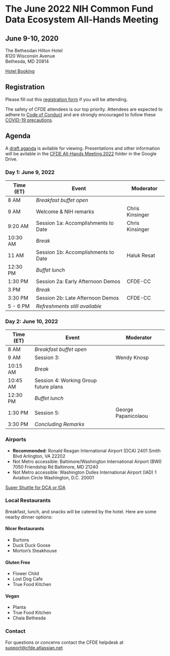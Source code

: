 # The June 2022 NIH Common Fund Data Ecosystem All-Hands Meeting

## June 9-10, 2020

The Bethesdan Hilton Hotel <br/>
8120 Wisconsin Avenue <br/>
Bethesda, MD 20814 <br/>

[Hotel Booking](https://nam02.safelinks.protection.outlook.com/?url=https%3A%2F%2Fwww.hilton.com%2Fen%2Fbook%2Freservation%2Fdeeplink%2F%3Fctyhocn%3DWASBAUP%26groupCode%3DAH6%26arrivaldate%3D2022-06-08%26departuredate%3D2022-06-10%26cid%3DOM%2CWW%2CHILTONLINK%2CEN%2CDirectLink%26fromId%3DHILTONLINKDIRECT&data=05%7C01%7CMimi.Dejene%40Hilton.com%7C8403fcb5fabd491490e108da2ecf5d79%7C660292d2cfd54a3db7a7e8f7ee458a0a%7C0%7C0%7C637873765403587842%7CUnknown%7CTWFpbGZsb3d8eyJWIjoiMC4wLjAwMDAiLCJQIjoiV2luMzIiLCJBTiI6Ik1haWwiLCJXVCI6Mn0%3D%7C3000%7C%7C%7C&sdata=%2FAZpUm%2FxyBJdoMbEMZ4XuVjXVTpMUV68kLusvRWy%2FEw%3D&reserved=0)

## Registration

Please fill out this [registration form](https://forms.gle/XYerABGPdPyoJgNR7) if you will be attending.

The safety of CFDE attendees is our top priority. Attendees are expected to adhere to [Code of Conduct](https://nih-cfde.github.io/2022-june-all-hands-meeting/CODEOFCONDUCT/) and are strongly encouraged to follow these [COVID-19 precautions](https://nih-cfde.github.io/2022-june-all-hands-meeting/COVID/).

## Agenda

A [draft aganda](https://docs.google.com/document/d/1zFuoyL0a9T6uM_WrGTjfGirlL30ZDGgS/edit) is avilable for viewing. Presentations and other information will be avilable in the [CFDE All-Hands Meeting 2022](https://drive.google.com/drive/folders/13NhWKYlPKPiZ5V8sob67CLU9F9g4Fx_0?usp=sharing) folder in the Google Drive.

### Day 1: June 9, 2022

| Time (ET) |  Event | Moderator |  
| --- | --- | --- |
| 8 AM  | _Breakfast buffet open_ |
| 9 AM  | Welcome  & NIH remarks | Chris Kinsinger |  
| 9:20 AM | Session 1a: Accomplishments to Date | Chris Kinsinger | 
| 10:30 AM  | _Break_ | | 
| 11 AM  | Session 1b: Accomplishments to Date | Haluk Resat | 
| 12:30 PM  | _Buffet lunch_ | | 
| 1:30 PM  | Session 2a: Early Afternoon Demos | CFDE-CC  | 
| 3 PM  | _Break_ | | 
| 3:30 PM  | Session 2b: Late Afternoon Demos |  CFDE-CC  | 
| 5 - 6 PM| _Refreshments still available_ | | 

### Day 2: June 10, 2022

| Time (ET) |  Event | Moderator |  
| --- | --- | --- |
| 8 AM  | _Breakfast buffet open_ |
| 9 AM  | Session 3:  | Wendy Knosp |  
| 10:15 AM  | _Break_ | | 
| 10:45 AM  | Session 4: Working Group future plans |   | 
| 12:30 PM  | _Buffet lunch_ | | 
| 1:30 PM  | Session 5:   | George Papanicolaou  | 
| 3:30 PM  | _Concluding Remarks_ |    | 



### Airports

- **Recommended:** Ronald Reagan International Airport (DCA) 2401 Smith Blvd  Arlington, VA 22202  
- Not Metro accessible: Baltimore/Washington International Airport (BWI) 7050 Friendship Rd Baltimore, MD 21240  
- Not Metro accessible: Washington Dulles International Airport (IAD) 1 Aviation Circle Washington, D.C. 20001  

[Super Shuttle for DCA or IDA](https://www.supershuttle.com/locations/washington-dca-iad/)

### Local Restaurants

Breakfast, lunch, and snacks will be catered by the hotel. Here are some nearby dinner options:

#### Nicer Restaurants

- Burtons
- Duck Duck Goose
- Morton’s Steakhouse

#### Gluten Free

- Flower Child
- Lost Dog Cafe
- True Food Kitchen

#### Vegan

- Planta
- True Food Kitchen
- Chaia  Bethesda

### Contact

For questions or concerns contact the CFDE helpdesk at [support@cfde.atlassian.net](mailto:support@cfde.atlassian.net)
